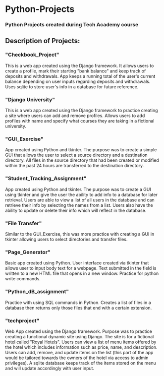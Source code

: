 # Python-Projects
 ### Python Projects created during Tech Academy course

## Description of Projects: 

### "Checkbook_Project"
This is a web app created using the Django framework. It allows users to create a profile, mark their starting "bank balance" and keep track of deposits and withdrawals. App keeps a running total of the user's current balance depending on user inputs regarding deposits and withdrawals. Uses sqlite to store user's info in a database for future reference. 

### "Django University"
This is a web app created using the Django framework to practice creating a site where users can add and remove profiles. Allows users to add profiles with name and specify what courses they are taking in a fictional university.

### "GUI_Exercise"
App created using Python and tkinter. The purpose was to create a simple GUI that allows the user to select a source directory and a destination directory. All files in the source directory that had been created or modified within the past 24 hours are transferred to the destination directory. 

### "Student_Tracking_Assignment"
App created using Python and tkinter. The purpose was to create a GUI using tkinter and give the user the ability to add info to a database for later retrieval. Users are able to view a list of all users in the database and can retrieve their info by selecting the names from a list. Users also have the ability to update or delete their info which will reflect in the database. 

### "File Transfer"
Similar to the GUI_Exercise, this was more practice with creating a GUI in tkinter allowing users to select directories and transfer files. 

### "Page_Generator"
Basic app created using Python. User interface created via tkinter that allows user to input body text for a webpage. Text submitted in the field is written to a new HTML file that opens in a new window. Practice for python write commands. 

### "Python_dB_assignment"
Practice with using SQL commands in Python. Creates a list of files in a database then returns only those files that end with a certain extension. 

### "techproject"
Web App created using the Django framework. Purpose was to practice creating a functional dynamic site using Django. The site is for a fictional hotel called "Royal Hotels". Users can view a list of menu items offered by the hotel which includes information such as price, name, and description. Users can add, remove, and update items on the list (this part of the app would be tailored towards the owners of the hotel via access to admin privileges). A sqlite database keeps track of the items stored on the menu and will update accordingly with user input. 

